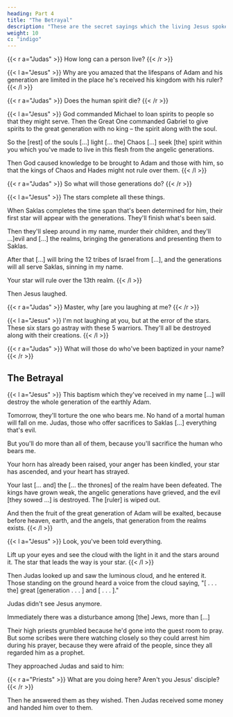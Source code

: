 ```yaml
---
heading: Part 4
title: "The Betrayal" 
description: "These are the secret sayings which the living Jesus spoke and which Didymos Judas Thomas wrote down."
weight: 10
c: "indigo"
---
```




{{< r a="Judas" >}}
How long can a person live?
{{< /r >}}


{{< l a="Jesus" >}}
Why are you amazed that the lifespans of Adam and his generation are limited in the place he's received his kingdom with his ruler?
{{< /l >}}

{{< r a="Judas" >}}
Does the human spirit die?
{{< /r >}}

{{< l a="Jesus" >}}
God commanded Michael to loan spirits to people so that they might serve. Then the Great One commanded Gabriel to give spirits to the great generation with no king – the spirit along with the soul. 

So the [rest] of the souls […] light [… the] Chaos […] seek [the] spirit within you which you've made to live in this flesh from the angelic generations. 

Then God caused knowledge to be brought to Adam and those with him, so that the kings of Chaos and Hades might not rule over them.
{{< /l >}}

{{< r a="Judas" >}}
So what will those generations do?
{{< /r >}}

{{< l a="Jesus" >}}
The stars complete all these things. 

When Saklas completes the time span that's been determined for him, their first star will appear with the generations. They'll finish what's been said. 

Then they'll sleep around in my name, murder their children, and they'll …]evil and […] the realms, bringing the generations and presenting them to Saklas. 

After that […] will bring the 12 tribes of Israel from […], and the generations will all serve Saklas, sinning in my name. 

Your star will rule over the 13th realm.
{{< /l >}}


Then Jesus laughed.

{{< r a="Judas" >}}
Master, why [are you laughing at me?
{{< /r >}}

{{< l a="Jesus" >}}
I'm not laughing at you, but at the error of the stars. These six stars go astray with these 5 warriors. They'll all be destroyed along with their creations.
{{< /l >}}

{{< r a="Judas" >}}
What will those do who've been baptized in your name?
{{< /r >}}

 

## The Betrayal

{{< l a="Jesus" >}}
This baptism which they've received in my name […] will destroy the whole generation of the earthly Adam. 

Tomorrow, they'll torture the one who bears me. No hand of a mortal human will fall on me. Judas, those who offer sacrifices to Saklas […] everything that's evil. 

But you'll do more than all of them, because you'll sacrifice the human who bears me. 

Your horn has already been raised, your anger has been kindled, your star has ascended, and your heart has strayed.

Your last [… and] the [… the thrones] of the realm have been defeated. The kings have grown weak, the angelic generations have grieved, and the evil [they sowed …] is destroyed. The [ruler] is wiped out.

And then the fruit of the great generation of Adam will be exalted, because before heaven, earth, and the angels, that generation from the realms exists. 
{{< /l >}}

{{< l a="Jesus" >}}
Look, you've been told everything. 

Lift up your eyes and see the cloud with the light in it and the stars around it. The star that leads the way is your star.
{{< /l >}}

Then Judas looked up and saw the luminous cloud, and he entered it. Those standing on the ground heard a voice from the cloud saying, "[ . . . the] great [generation . . . ] and [ . . . ]." 

Judas didn't see Jesus anymore.

Immediately there was a disturbance among [the] Jews, more than […] 

Their high priests grumbled because he'd gone into the guest room to pray. But some scribes were there watching closely so they could arrest him during his prayer, because they were afraid of the people, since they all regarded him as a prophet.


They approached Judas and said to him:

{{< r a="Priests" >}}
What are you doing here? Aren't you Jesus' disciple?
{{< /r >}}


Then he answered them as they wished. Then Judas received some money and handed him over to them.
